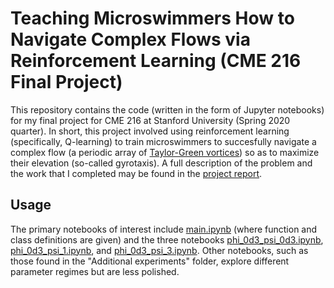 # Teaching Microswimmers How to Navigate Complex Flows via Reinforcement Learning (CME 216 Final Project)
This repository contains the code (written in the form of Jupyter notebooks) for my final project for CME 216 at Stanford University (Spring 2020 quarter). In short, this project involved using reinforcement learning (specifically, Q-learning) to train microswimmers to succesfully navigate a complex flow (a periodic array of [Taylor-Green vortices](https://en.wikipedia.org/wiki/Taylor%E2%80%93Green_vortex?oldformat=true)) so as to maximize their elevation (so-called gyrotaxis). A full description of the problem and the work that I completed may be found in the [project report](https://github.com/jbinagia/cme216-final-project/blob/master/CME_216_Final_Report.pdf). 

## Usage
The primary notebooks of interest include [main.ipynb](https://github.com/jbinagia/cme216-final-project/blob/master/main.ipynb) (where function and class definitions are given) and the three notebooks [phi_0d3_psi_0d3.ipynb](https://github.com/jbinagia/cme216-final-project/blob/master/phi_0d3_psi_0d3.ipynb), [phi_0d3_psi_1.ipynb](https://github.com/jbinagia/cme216-final-project/blob/master/phi_0d3_psi_1.ipynb), and [phi_0d3_psi_3.ipynb](https://github.com/jbinagia/cme216-final-project/blob/master/phi_0d3_psi_3.ipynb). Other notebooks, such as those found in the "Additional experiments" folder, explore different parameter regimes but are less polished. 
